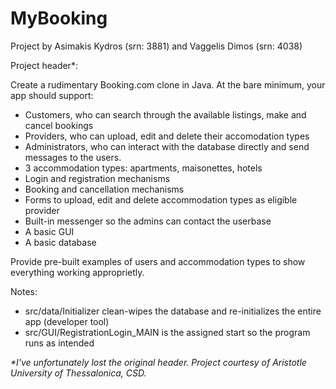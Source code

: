 # MyBooking

Project by Asimakis Kydros (srn: 3881) and Vaggelis Dimos (srn: 4038)

Project header*:

Create a rudimentary Booking.com clone in Java. At the bare minimum, your app should support:
* Customers, who can search through the available listings, make and cancel bookings
* Providers, who can upload, edit and delete their accomodation types
* Administrators, who can interact with the database directly and send messages to the users.
* 3 accommodation types: apartments, maisonettes, hotels
* Login and registration mechanisms
* Booking and cancellation mechanisms
* Forms to upload, edit and delete accommodation types as eligible provider
* Built-in messenger so the admins can contact the userbase
* A basic GUI
* A basic database

Provide pre-built examples of users and accommodation types to show everything working approprietly.

Notes:
* src/data/Initializer clean-wipes the database and re-initializes the entire app (developer tool)
* src/GUI/RegistrationLogin_MAIN is the assigned start so the program runs as intended

*\*I've unfortunately lost the original header. Project courtesy of Aristotle University of Thessalonica, CSD.*
